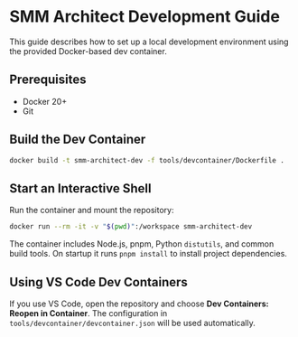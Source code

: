 # SMM Architect Development Guide

This guide describes how to set up a local development environment using the provided Docker-based dev container.

## Prerequisites

- Docker 20+
- Git

## Build the Dev Container

```bash
docker build -t smm-architect-dev -f tools/devcontainer/Dockerfile .
```

## Start an Interactive Shell

Run the container and mount the repository:

```bash
docker run --rm -it -v "$(pwd)":/workspace smm-architect-dev
```

The container includes Node.js, pnpm, Python `distutils`, and common build tools. On startup it runs `pnpm install` to install project dependencies.

## Using VS Code Dev Containers

If you use VS Code, open the repository and choose **Dev Containers: Reopen in Container**. The configuration in `tools/devcontainer/devcontainer.json` will be used automatically.

